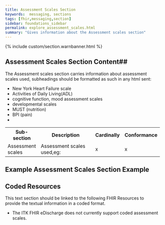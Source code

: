 ```yaml
---
title: Assessment Scales Section
keywords:  messaging, sections
tags: [fhir,messaging,section]
sidebar: foundations_sidebar
permalink: explore_assessment_scales.html
summary: "Gives information about the Assessment scales section"
---
```


{% include custom/section.warnbanner.html %}

## Assessment Scales Section Content##
The Assessment scales section carries information about assessment scales used, subheadings should be formatted as such in any html sent:

<table width="100%">
<tr>
<th width="20%">Sub-section</th>
<th width="50%">Description</th>
<th width="15%">Cardinally</th>
<th width="15%">Conformance</th>
</tr>

<tr>
<td>Assessment scales</td> 
<td>Assessment scales used,eg:</td>
<ul>
<li>New York Heart Failure scale</li>
<li>Activities of Daily Living(ADL)</li>
<li>cognitive function, mood assessment scales</li>
<li>developmental scales</li>
<li>MUST (nutrition)</li>
<li>BPI (pain)<li>
</ul>
</td>
<td>x</td>
<td>x</td>
</tr>
</table>


## Example Assessment Scales Section Example ##

<script src="https://gist.github.com/IOPS-DEV/661246335c1771029116eda10ec1f54b.js"></script>

## Coded Resources ##

This text section should be linked to the following FHIR Resources to provide the textual information in a coded format.

- The ITK FHIR eDischarge does not currently support coded assessment scales.






